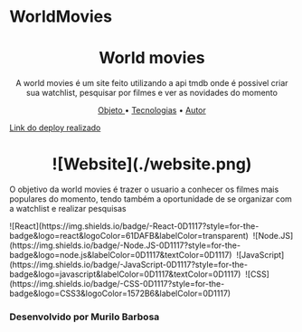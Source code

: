 # WorldMovies

<h1 align="center">World movies</h1>


<p align="center">A world movies é um site feito utilizando a api tmdb onde é possivel criar sua watchlist, pesquisar por filmes e ver as novidades do momento</p>


<p align="center">
 <a href="#objetivo">Objeto </a> •
 <a href="#tecnologias">Tecnologias</a> • 
 <a href="#autor">Autor</a>
</p>

 <a align="center" href="#https://worldmovies-gamma.vercel.app">Link do deploy realizado</a>
<h1 align="center">
![Website](./website.png)
</h1>
  
<p id="objetivo"> O objetivo da world movies é trazer o usuario a conhecer os filmes mais populares do momento, tendo também a oportunidade de se organizar com a watchlist e realizar pesquisas </p>

<div id="tecnologias"> 
![React](https://img.shields.io/badge/-React-0D1117?style=for-the-badge&logo=react&logoColor=61DAFB&labelColor=transparent)&nbsp;
![Node.JS](https://img.shields.io/badge/-Node.JS-0D1117?style=for-the-badge&logo=node.js&labelColor=0D1117&textColor=0D1117)&nbsp;
![JavaScript](https://img.shields.io/badge/-JavaScript-0D1117?style=for-the-badge&logo=javascript&labelColor=0D1117&textColor=0D1117)&nbsp;
![CSS](https://img.shields.io/badge/-CSS-0D1117?style=for-the-badge&logo=CSS3&logoColor=1572B6&labelColor=0D1117)&nbsp;
</div>

<h3 id="autor">Desenvolvido por Murilo Barbosa</h3>
